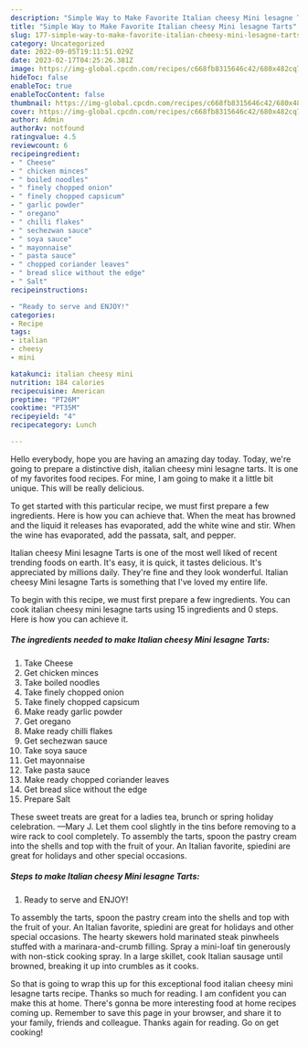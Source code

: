 ```yaml
---
description: "Simple Way to Make Favorite Italian cheesy Mini lesagne Tarts"
title: "Simple Way to Make Favorite Italian cheesy Mini lesagne Tarts"
slug: 177-simple-way-to-make-favorite-italian-cheesy-mini-lesagne-tarts
category: Uncategorized
date: 2022-09-05T19:11:51.029Z
date: 2023-02-17T04:25:26.381Z
image: https://img-global.cpcdn.com/recipes/c668fb8315646c42/680x482cq70/italian-cheesy-mini-lesagne-tarts-recipe-main-photo.jpg
hideToc: false
enableToc: true
enableTocContent: false
thumbnail: https://img-global.cpcdn.com/recipes/c668fb8315646c42/680x482cq70/italian-cheesy-mini-lesagne-tarts-recipe-main-photo.jpg
cover: https://img-global.cpcdn.com/recipes/c668fb8315646c42/680x482cq70/italian-cheesy-mini-lesagne-tarts-recipe-main-photo.jpg
author: Admin
authorAv: notfound
ratingvalue: 4.5
reviewcount: 6
recipeingredient:
- " Cheese"
- " chicken minces"
- " boiled noodles"
- " finely chopped onion"
- " finely chopped capsicum"
- " garlic powder"
- " oregano"
- " chilli flakes"
- " sechezwan sauce"
- " soya sauce"
- " mayonnaise"
- " pasta sauce"
- " chopped coriander leaves"
- " bread slice without the edge"
- " Salt"
recipeinstructions:

- "Ready to serve and ENJOY!"
categories:
- Recipe
tags:
- italian
- cheesy
- mini

katakunci: italian cheesy mini 
nutrition: 184 calories
recipecuisine: American
preptime: "PT26M"
cooktime: "PT35M"
recipeyield: "4"
recipecategory: Lunch

---
```



Hello everybody, hope you are having an amazing day today. Today, we're going to prepare a distinctive dish, italian cheesy mini lesagne tarts. It is one of my favorites food recipes. For mine, I am going to make it a little bit unique. This will be really delicious.

To get started with this particular recipe, we must first prepare a few ingredients. Here is how you can achieve that. When the meat has browned and the liquid it releases has evaporated, add the white wine and stir. When the wine has evaporated, add the passata, salt, and pepper.

Italian cheesy Mini lesagne Tarts is one of the most well liked of recent trending foods on earth. It's easy, it is quick, it tastes delicious. It's appreciated by millions daily. They're fine and they look wonderful. Italian cheesy Mini lesagne Tarts is something that I've loved my entire life.


To begin with this recipe, we must first prepare a few ingredients. You can cook italian cheesy mini lesagne tarts using 15 ingredients and 0 steps. Here is how you can achieve it.

<!--inarticleads1-->

##### The ingredients needed to make Italian cheesy Mini lesagne Tarts:

1. Take  Cheese
1. Get  chicken minces
1. Take  boiled noodles
1. Take  finely chopped onion
1. Take  finely chopped capsicum
1. Make ready  garlic powder
1. Get  oregano
1. Make ready  chilli flakes
1. Get  sechezwan sauce
1. Take  soya sauce
1. Get  mayonnaise
1. Take  pasta sauce
1. Make ready  chopped coriander leaves
1. Get  bread slice without the edge
1. Prepare  Salt


These sweet treats are great for a ladies tea, brunch or spring holiday celebration. —Mary J. Let them cool slightly in the tins before removing to a wire rack to cool completely. To assembly the tarts, spoon the pastry cream into the shells and top with the fruit of your. An Italian favorite, spiedini are great for holidays and other special occasions. 

<!--inarticleads2-->

##### Steps to make Italian cheesy Mini lesagne Tarts:


1. Ready to serve and ENJOY!

To assembly the tarts, spoon the pastry cream into the shells and top with the fruit of your. An Italian favorite, spiedini are great for holidays and other special occasions. The hearty skewers hold marinated steak pinwheels stuffed with a marinara-and-crumb filling. Spray a mini-loaf tin generously with non-stick cooking spray. In a large skillet, cook Italian sausage until browned, breaking it up into crumbles as it cooks. 

So that is going to wrap this up for this exceptional food italian cheesy mini lesagne tarts recipe. Thanks so much for reading. I am confident you can make this at home. There's gonna be more interesting food at home recipes coming up. Remember to save this page in your browser, and share it to your family, friends and colleague. Thanks again for reading. Go on get cooking!
